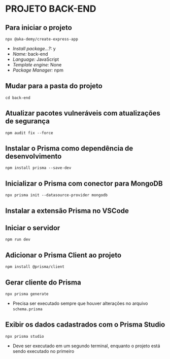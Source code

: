 # PROJETO BACK-END

## Para iniciar o projeto
`npx @aka-demy/create-express-app`
* _Install package...?:_ y
* _Name:_ back-end
* _Language:_ JavaScript
* _Template engine:_ None
* _Package Manager:_ npm

## Mudar para a pasta do projeto
`cd back-end`

## Atualizar pacotes vulneráveis com atualizações de segurança
`npm audit fix --force`

## Instalar o Prisma como dependência de desenvolvimento
`npm install prisma --save-dev`

## Inicializar o Prisma com conector para MongoDB
`npx prisma init --datasource-provider mongodb`

## Instalar a extensão Prisma no VSCode

## Iniciar o servidor
`npm run dev`

## Adicionar o Prisma Client ao projeto
`npm install @prisma/client`

## Gerar cliente do Prisma
`npx prisma generate`
- Precisa ser executado sempre que houver alterações no arquivo `schema.prisma`

## Exibir os dados cadastrados com o Prisma Studio
`npx prisma studio`
- Deve ser executado em um segundo terminal, enquanto o projeto está sendo executado no primeiro
